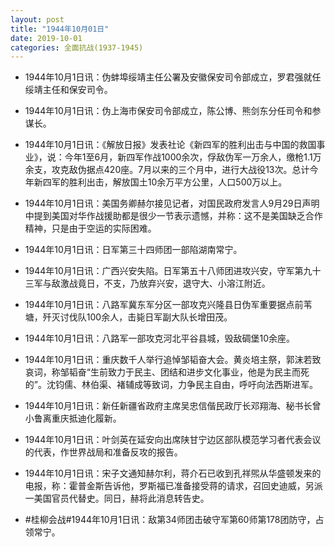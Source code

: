```yaml
---
layout: post
title: "1944年10月01日"
date: 2019-10-01
categories: 全面抗战(1937-1945)
---
```


<meta name="referrer" content="no-referrer" />

- 1944年10月1日讯：伪蚌埠绥靖主任公署及安徽保安司令部成立，罗君强就任绥靖主任和保安司令。 

- 1944年10月1日讯：伪上海市保安司令部成立，陈公博、熊剑东分任司令和参谋长。 

- 1944年10月1日讯：《解放日报》发表社论《新四军的胜利出击与中国的救国事业》，说：今年1至6月，新四军作战1000余次，俘敌伪军一万余人，缴枪1.1万余支，攻克敌伪据点420座。7月以来的三个月中，进行大战役13次。总计今年新四军的胜利出击，解放国土10余万平方公里，人口500万以上。 

- 1944年10月1日讯：美国务卿赫尔接见记者，对国民政府发言人9月29日声明中提到美国对华作战援助都是很少一节表示遗憾，并称：这不是美国缺乏合作精神，只是由于空运的实际困难。 

- 1944年10月1日讯：日军第三十四师团一部陷湖南常宁。 

- 1944年10月1日讯：广西兴安失陷。日军第五十八师团进攻兴安，守军第九十三军与敌激战竟日，不支，乃放弃兴安，退守大、小溶江附近。 

- 1944年10月1日讯：八路军冀东军分区一部攻克兴隆县日伪军重要据点前苇塘，歼灭讨伐队100余人，击毙日军副大队长增田茂。 

- 1944年10月1日讯：八路军一部攻克河北平谷县城，毁敌碉堡10余座。 

- 1944年10月1日讯：重庆数千人举行追悼邹韬奋大会。黄炎培主祭，郭沫若致哀词，称邹韬奋“生前致力于民主、团结和进步文化事业，他是为民主而死的”。沈钧儒、林伯渠、褚辅成等致词，力争民主自由，呼吁向法西斯进军。 

- 1944年10月1日讯：新任新疆省政府主席吴忠信偕民政厅长邓翔海、秘书长曾小鲁离重庆抵迪化履新。 

- 1944年10月1日讯：叶剑英在延安向出席陕甘宁边区部队模范学习者代表会议的代表，作世界战局和准备反攻的报告。 

- 1944年10月1日讯：宋子文通知赫尔利，蒋介石已收到孔祥煕从华盛顿发来的电报，称：霍普金斯告诉他，罗斯福已准备接受蒋的请求，召回史迪威，另派一美国官员代替史。同日，赫将此消息转告史。 

- #桂柳会战#1944年10月1日讯：敌第34师团击破守军第60师第178团防守，占领常宁。 

